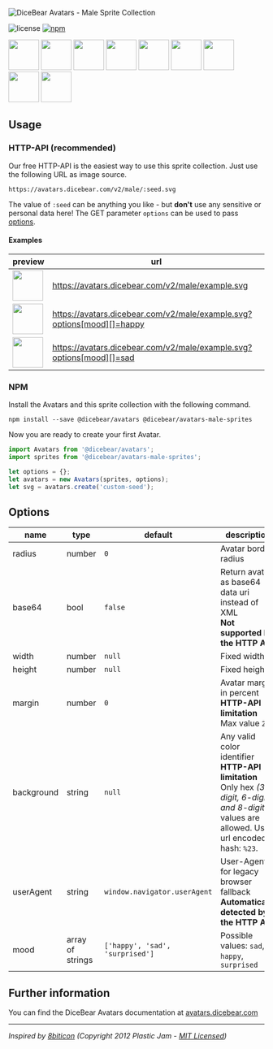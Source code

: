 ![DiceBear Avatars - Male Sprite Collection](https://raw.githubusercontent.com/DiceBear/avatars/master/packages/avatars-male-sprites/banner.svg?sanitize=true)

![license](https://img.shields.io/npm/l/@dicebear/avatars-male-sprites.svg?style=flat-square)
[![npm](https://img.shields.io/npm/v/@dicebear/avatars-male-sprites.svg?style=flat-square)](https://www.npmjs.com/package/@dicebear/avatars-male-sprites)

<p>
    <img src="https://avatars.dicebear.com/v2/male/1.svg" width="60" />
    <img src="https://avatars.dicebear.com/v2/male/2.svg" width="60" />
    <img src="https://avatars.dicebear.com/v2/male/3.svg" width="60" />
    <img src="https://avatars.dicebear.com/v2/male/4.svg" width="60" />
    <img src="https://avatars.dicebear.com/v2/male/5.svg" width="60" />
    <img src="https://avatars.dicebear.com/v2/male/6.svg" width="60" />
    <img src="https://avatars.dicebear.com/v2/male/7.svg" width="60" />
    <img src="https://avatars.dicebear.com/v2/male/8.svg" width="60" />
    <img src="https://avatars.dicebear.com/v2/male/9.svg" width="60" />
</p>

## Usage

### HTTP-API (recommended)

Our free HTTP-API is the easiest way to use this sprite collection. Just use the following URL as image source.

    https://avatars.dicebear.com/v2/male/:seed.svg

The value of `:seed` can be anything you like - but **don't** use any sensitive or personal data here! The GET parameter
`options` can be used to pass [options](#options).

#### Examples

| preview                                                                                         | url                                                                    |
| ----------------------------------------------------------------------------------------------- | ---------------------------------------------------------------------- |
| <img src="https://avatars.dicebear.com/v2/male/example.svg" width="60" />                       | https://avatars.dicebear.com/v2/male/example.svg                       |
| <img src="https://avatars.dicebear.com/v2/male/example.svg?options[mood][]=happy" width="60" /> | https://avatars.dicebear.com/v2/male/example.svg?options[mood][]=happy |
| <img src="https://avatars.dicebear.com/v2/male/example.svg?options[mood][]=sad" width="60" />   | https://avatars.dicebear.com/v2/male/example.svg?options[mood][]=sad   |

### NPM

Install the Avatars and this sprite collection with the following command.

    npm install --save @dicebear/avatars @dicebear/avatars-male-sprites

Now you are ready to create your first Avatar.

```js
import Avatars from '@dicebear/avatars';
import sprites from '@dicebear/avatars-male-sprites';

let options = {};
let avatars = new Avatars(sprites, options);
let svg = avatars.create('custom-seed');
```

## Options

| name       | type             | default                         | description                                                                                                                                       |
| ---------- | ---------------- | ------------------------------- | ------------------------------------------------------------------------------------------------------------------------------------------------- |
| radius     | number           | `0`                             | Avatar border radius                                                                                                                              |
| base64     | bool             | `false`                         | Return avatar as base64 data uri instead of XML <br> **Not supported by the HTTP API**                                                            |
| width      | number           | `null`                          | Fixed width                                                                                                                                       |
| height     | number           | `null`                          | Fixed height                                                                                                                                      |
| margin     | number           | `0`                             | Avatar margin in percent<br> **HTTP-API limitation** Max value `25`                                                                               |
| background | string           | `null`                          | Any valid color identifier<br> **HTTP-API limitation** Only hex _(3-digit, 6-digit and 8-digit)_ values are allowed. Use url encoded hash: `%23`. |
| userAgent  | string           | `window.navigator.userAgent`    | User-Agent for legacy browser fallback<br> **Automatically detected by the HTTP API**                                                             |
| mood       | array of strings | `['happy', 'sad', 'surprised']` | Possible values: `sad`, `happy`, `surprised`                                                                                                      |

## Further information

You can find the DiceBear Avatars documentation at [avatars.dicebear.com](https://avatars.dicebear.com)

---

_Inspired by [8biticon](https://github.com/matveyco/8biticon) (Copyright 2012 Plastic Jam - [MIT Licensed](https://github.com/matveyco/8biticon/blob/dfe624da950fb2f8c43e1151c380d333c2b12225/old_python/LICENSE))_
